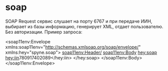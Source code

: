 # soap
SOAP Request сервис слушает на порту 6767 и при передаче ИИН, выбирает из базы информацию, генерирует XML, отдает пользователю.
Без авторизации.
Пример запроса:

<soap11env:Envelope xmlns:soap11env="http://schemas.xmlsoap.org/soap/envelope/" xmlns:hey="spyne.soap">
<soap11env:Header/>
<soap11env:Body>
<hey:soap>
<hey:iin>780917402089</hey:iin>
</hey:soap>
</soap11env:Body>
</soap11env:Envelope>
